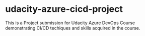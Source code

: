 # udacity-azure-cicd-project
This is a Project submission for Udacity Azure DevOps Course demonstrating CI/CD techiques and skills acquired in the course.
